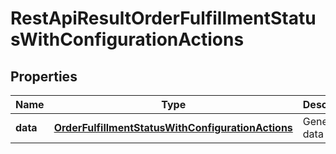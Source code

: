 
# RestApiResultOrderFulfillmentStatusWithConfigurationActions

## Properties
Name | Type | Description | Notes
------------ | ------------- | ------------- | -------------
**data** | [**OrderFulfillmentStatusWithConfigurationActions**](OrderFulfillmentStatusWithConfigurationActions.md) | Generic data object. | 



